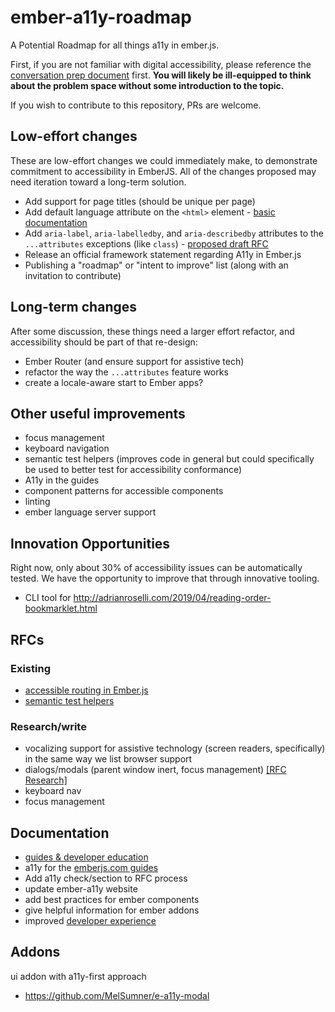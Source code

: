 # ember-a11y-roadmap
A Potential Roadmap for all things a11y in ember.js. 

First, if you are not familiar with digital accessibility, please reference the [conversation prep document](https://github.com/MelSumner/ember-a11y-roadmap/blob/master/conversation-prep.md) first. **You will likely be ill-equipped to think about the problem space without some introduction to the topic.** 

If you wish to contribute to this repository, PRs are welcome.

## Low-effort changes
These are low-effort changes we could immediately make, to demonstrate commitment to accessibility in EmberJS. All of the changes proposed may need iteration toward a long-term solution.  

- Add support for page titles (should be unique per page)
- Add default language attribute on the `<html>` element - [basic documentation](https://github.com/MelSumner/ember-a11y-roadmap/blob/master/rfc-research/language/default-language.md)
- Add `aria-label`, `aria-labelledby`, and `aria-describedby` attributes to the `...attributes` exceptions (like `class`) - [proposed draft RFC](https://github.com/MelSumner/ember-a11y-roadmap/blob/master/rfc-research/attribute-support/0000-improved-aria-attribute-support.md)
- Release an official framework statement regarding A11y in Ember.js
- Publishing a "roadmap" or "intent to improve" list (along with an invitation to contribute)

## Long-term changes
After some discussion, these things need a larger effort refactor, and accessibility should be part of that re-design:
- Ember Router (and ensure support for assistive tech)
- refactor the way the `...attributes` feature works
- create a locale-aware start to Ember apps?

## Other useful improvements
- focus management
- keyboard navigation
- semantic test helpers (improves code in general but could specifically be used to better test for accessibility conformance)
- A11y in the guides
- component patterns for accessible components
- linting
- ember language server support

## Innovation Opportunities
Right now, only about 30% of accessibility issues can be automatically tested. We have the opportunity to improve that through innovative tooling. 
- CLI tool for http://adrianroselli.com/2019/04/reading-order-bookmarklet.html

## RFCs 

### Existing
- [accessible routing in Ember.js](https://github.com/emberjs/rfcs/pull/433)
- [semantic test helpers](https://github.com/emberjs/rfcs/pull/327)

### Research/write
- vocalizing support for assistive technology (screen readers, specifically) in the same way we list browser support
- dialogs/modals (parent window inert, focus management) [[RFC Research]](dialogs/modals.md)
- keyboard nav
- focus management

## Documentation
- [guides & developer education](documentation/guides.md)
- a11y for the [emberjs.com guides](https://guides.emberjs.com/release/reference/accessibility-guide/) 
- Add a11y check/section to RFC process
- update ember-a11y website
 - add best practices for ember components
 - give helpful information for ember addons
- improved [developer experience](linting-and-testing/approach.md) 

## Addons
ui addon with a11y-first approach

- https://github.com/MelSumner/e-a11y-modal
